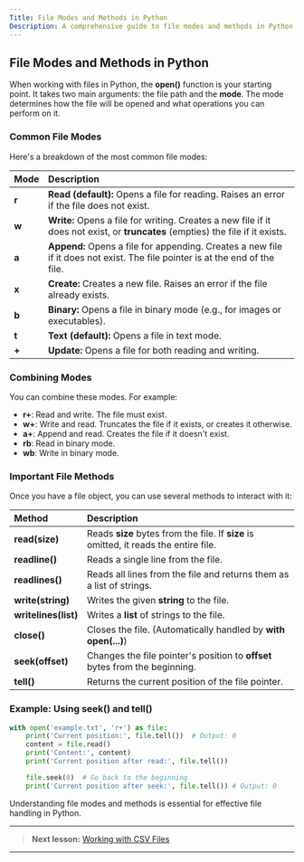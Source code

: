 ```yaml
---
Title: File Modes and Methods in Python
Description: A comprehensive guide to file modes and methods in Python.
---
```


## File Modes and Methods in Python

When working with files in Python, the **open()** function is your starting point. It takes two main arguments: the file path and the **mode**. The mode determines how the file will be opened and what operations you can perform on it.

### Common File Modes

Here's a breakdown of the most common file modes:

| Mode | Description                                                                 |
| :--- | :-------------------------------------------------------------------------- |
| **r**  | **Read (default):** Opens a file for reading. Raises an error if the file does not exist. |
| **w**  | **Write:** Opens a file for writing. Creates a new file if it does not exist, or **truncates** (empties) the file if it exists. |
| **a**  | **Append:** Opens a file for appending. Creates a new file if it does not exist. The file pointer is at the end of the file. |
| **x**  | **Create:** Creates a new file. Raises an error if the file already exists.      |
| **b**  | **Binary:** Opens a file in binary mode (e.g., for images or executables).   |
| **t**  | **Text (default):** Opens a file in text mode.                             |
| **+**  | **Update:** Opens a file for both reading and writing.                      |

### Combining Modes

You can combine these modes. For example:

- **r+**: Read and write. The file must exist.
- **w+**: Write and read. Truncates the file if it exists, or creates it otherwise.
- **a+**: Append and read. Creates the file if it doesn't exist.
- **rb**: Read in binary mode.
- **wb**: Write in binary mode.

### Important File Methods

Once you have a file object, you can use several methods to interact with it:

| Method          | Description                                                                 |
| :-------------- | :-------------------------------------------------------------------------- |
| **read(size)**    | Reads **size** bytes from the file. If **size** is omitted, it reads the entire file. |
| **readline()**    | Reads a single line from the file.                                          |
| **readlines()**   | Reads all lines from the file and returns them as a list of strings.        |
| **write(string)** | Writes the given **string** to the file.                                      |
| **writelines(list)** | Writes a **list** of strings to the file.                                     |
| **close()**       | Closes the file. (Automatically handled by **with open(...)**)                |
| **seek(offset)**  | Changes the file pointer's position to **offset** bytes from the beginning.    |
| **tell()**        | Returns the current position of the file pointer.                           |

### Example: Using **seek()** and **tell()**

```python
with open('example.txt', 'r+') as file:
    print('Current position:', file.tell())  # Output: 0
    content = file.read()
    print('Content:', content)
    print('Current position after read:', file.tell())

    file.seek(0)  # Go back to the beginning
    print('Current position after seek:', file.tell()) # Output: 0
```

Understanding file modes and methods is essential for effective file handling in Python.

---

> **Next lesson:** [Working with CSV Files](csv-files)

---
